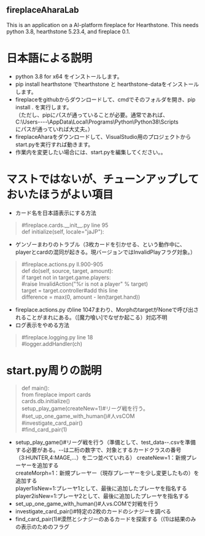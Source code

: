 ## fireplaceAharaLab

This is an application on a AI-platform fireplace for Hearthstone.
This needs python 3.8, hearthstone 5.23.4, and fireplace 0.1.

# 日本語による説明
* python 3.8 for x64 をインストールします。
* pip install hearthstone でhearthstone と hearthstone-dataをインストールします。
* fireplaceをgithubからダウンロードして、cmdでそのフォルダを開き、pip install . を実行します。\
（ただし、pipにパスが通っていることが必要。通常であれば、\
C:\Users\----\AppData\Local\Programs\Python\Python38\Scripts\
にパスが通っていれば大丈夫。）
* fireplaceAharaをダウンロードして、VisualStudio用のプロジェクトからstart.pyを実行すれば動きます。
* 作業内を変更したい場合には、start.pyを編集してください。。

# マストではないが、チューンアップしておいたほうがよい項目
* カード名を日本語表示にする方法
> #fireplace.cards.\_\_init\_\_.py line 95\
> def initialize(self, locale="jaJP"):
* ゲンゾーまわりのトラブル（3枚カードを引かせる、という動作中に、playerとcardの混同が起きる。現バージョンではInvalidPlayフラグ対象。）
> #fireplace.actions.py ll.900-905\
> def do(self, source, target, amount):\
>	if target not in target.game.players:\
> #raise InvalidAction("%r is not a player" % target)\
> target = target.controller#add this line\
> difference = max(0, amount - len(target.hand))
* fireplace.actions.py のline 1047まわり、MorphのtargetがNoneで呼び出されることがまれにある。（[魔力喰い]でなぜか起こる）対応不明
* ログ表示をやめる方法
>	#fireplace.logging.py line 18\
>		#logger.addHandler(ch)

# start.py周りの説明
>def main():\
>	from fireplace import cards\
>	cards.db.initialize()\
>	setup_play_game(createNew=1)#リーグ戦を行う。\
>	#set_up_one_game_with_human()#人vsCOM\
>	#investigate_card_pair()\
>	#find_card_pair(1)
* setup_play_game()#リーグ戦を行う（準備として、test_data--.csvを準備する必要がある。--は二桁の数字で、対象とするカードクラスの番号（3:HUNTER,4:MAGE,...）を二つ並べていれる）
createNew=1：新規プレーヤーを追加する\
createMorph=1：新規プレーヤー（現存プレーヤーを少し変更したもの）を追加する\
player1isNew=1:プレーヤ1として、最後に追加したプレーヤを指名する\
player2isNew=1:プレーヤ2として、最後に追加したプレーヤを指名する
* set_up_one_game_with_human()#人vs.COMで対戦を行う
* investigate_card_pair()#特定の2枚のカードのシナジーを調べる
* find_card_pair(1)#漠然とシナジーのあるカードを探索する（(1)は結果のみの表示のためのフラグ
